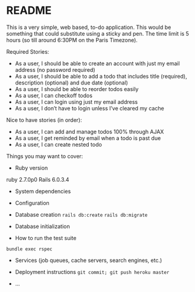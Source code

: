 # README

This is a very simple, web based, to-do application. This would be something that could substitute using a sticky and pen. The time limit is 5 hours (so till around 6:30PM on the Paris Timezone).

Required Stories:
- As a user, I should be able to create an account with just my email address (no password required)
- As a user, I should be able to add a todo that includes title (required), description (optional) and due date (optional)
- As a user, I should be able to reorder todos easily
- As a user, I can checkoff todos
- As a user, I can login using just my email address
- As a user, I don’t have to login unless I’ve cleared my cache

Nice to have stories (in order):
- As a user, I can add and manage todos 100% through AJAX
- As a user, I get reminded by email when a todo is past due
- As a user, I can create nested todo

Things you may want to cover:

* Ruby version

ruby 2.7.0p0
Rails 6.0.3.4

* System dependencies

* Configuration

* Database creation
`rails db:create`
`rails db:migrate`
* Database initialization

* How to run the test suite

`bundle exec rspec`

* Services (job queues, cache servers, search engines, etc.)

* Deployment instructions
`git commit; git push heroku master`

* ...
